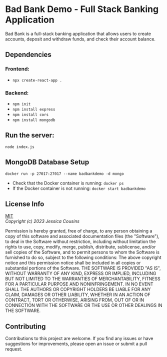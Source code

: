 # Bad Bank Demo - Full Stack Banking Application

Bad Bank is a full-stack banking application that allows users to create accounts, deposit and withdraw funds, and check their account balance.

## Dependencies

### Frontend:

- `npx create-react-app .`

### Backend:

- `npm init`
- `npm install express`
- `npm install cors`
- `npm install mongodb`

## Run the server:

```
node index.js

```

## MongoDB Database Setup

```
docker run -p 27017:27017 --name badbankdemo -d mongo

```

- Check that the Docker container is running: `docker ps`
- If the Docker container is not running: `docker start badbankdemo`

## License Info

[MIT](https://choosealicense.com/licenses/mit/)  
_Copyright (c) 2023 Jessica Cousins_

Permission is hereby granted, free of charge, to any person obtaining a copy
of this software and associated documentation files (the "Software"), to deal
in the Software without restriction, including without limitation the rights
to use, copy, modify, merge, publish, distribute, sublicense, and/or sell
copies of the Software, and to permit persons to whom the Software is
furnished to do so, subject to the following conditions:
The above copyright notice and this permission notice shall be included in all
copies or substantial portions of the Software.
THE SOFTWARE IS PROVIDED "AS IS", WITHOUT WARRANTY OF ANY KIND, EXPRESS OR
IMPLIED, INCLUDING BUT NOT LIMITED TO THE WARRANTIES OF MERCHANTABILITY,
FITNESS FOR A PARTICULAR PURPOSE AND NONINFRINGEMENT. IN NO EVENT SHALL THE
AUTHORS OR COPYRIGHT HOLDERS BE LIABLE FOR ANY CLAIM, DAMAGES OR OTHER
LIABILITY, WHETHER IN AN ACTION OF CONTRACT, TORT OR OTHERWISE, ARISING FROM,
OUT OF OR IN CONNECTION WITH THE SOFTWARE OR THE USE OR OTHER DEALINGS IN THE
SOFTWARE.

## Contributing

Contributions to this project are welcome. If you find any issues or have suggestions for improvements, please open an issue or submit a pull request.
